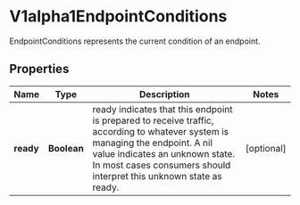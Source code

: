

# V1alpha1EndpointConditions

EndpointConditions represents the current condition of an endpoint.
## Properties

Name | Type | Description | Notes
------------ | ------------- | ------------- | -------------
**ready** | **Boolean** | ready indicates that this endpoint is prepared to receive traffic, according to whatever system is managing the endpoint. A nil value indicates an unknown state. In most cases consumers should interpret this unknown state as ready. |  [optional]



